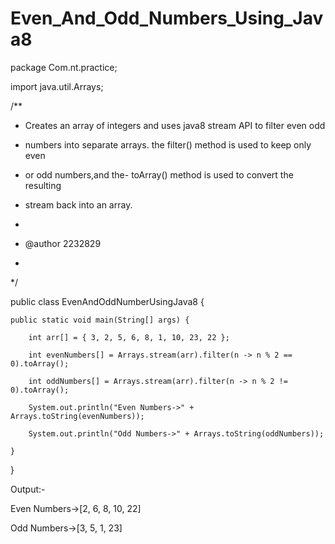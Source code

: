 # Even_And_Odd_Numbers_Using_Java8

package Com.nt.practice;

import java.util.Arrays;

/**

 * Creates an array of integers and uses java8 stream API to filter even odd
 
 * numbers into separate arrays. the filter() method is used to keep only even
 
 * or odd numbers,and the- toArray() method is used to convert the resulting
 
 * stream back into an array.
 * 
 * @author 2232829
 *
 */
 
public class EvenAndOddNumberUsingJava8 {

	public static void main(String[] args) {
  
		int arr[] = { 3, 2, 5, 6, 8, 1, 10, 23, 22 };
    
		int evenNumbers[] = Arrays.stream(arr).filter(n -> n % 2 == 0).toArray();
    
		int oddNumbers[] = Arrays.stream(arr).filter(n -> n % 2 != 0).toArray();

		System.out.println("Even Numbers->" + Arrays.toString(evenNumbers));
    
		System.out.println("Odd Numbers->" + Arrays.toString(oddNumbers));

	}

}

Output:-

Even Numbers->[2, 6, 8, 10, 22]

Odd Numbers->[3, 5, 1, 23]


